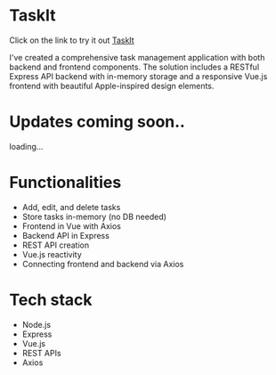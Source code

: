 # TaskIt
Click on the link to try it out
[TaskIt](https://joshua-cb010958.github.io/TaskIt/)

I've created a comprehensive task management application with both backend and frontend components. The solution includes a RESTful Express API backend with in-memory storage and a responsive Vue.js frontend with beautiful Apple-inspired design elements.

# Updates coming soon..
loading...

# Functionalities
- Add, edit, and delete tasks
- Store tasks in-memory (no DB needed)
- Frontend in Vue with Axios
- Backend API in Express
- REST API creation
- Vue.js reactivity
- Connecting frontend and backend via Axios

# Tech stack
- Node.js 
- Express
- Vue.js
- REST APIs
- Axios
